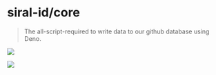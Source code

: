# siral-id/core

> The all-script-required to write data to our github database using Deno.

<!-- GitHub Actions -->

[![](https://img.shields.io/github/workflow/status/<user>/<repo>/CI?style=flat-square)](https://github.com/siral-id/core/actions)

<!-- Codecov -->

[![](https://img.shields.io/codecov/c/gh/<user>/<repo>?style=flat-square)](https://codecov.io/gh/siral-id/core)
